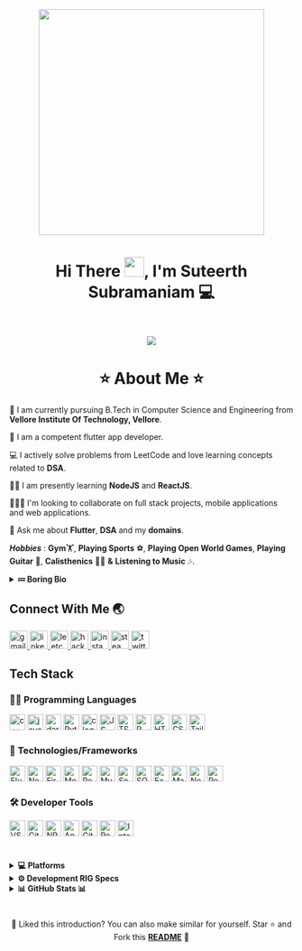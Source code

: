 <div align="center">
  <img height = "400px" src="https://user-images.githubusercontent.com/98741486/180661116-5beb08a8-d293-4873-9a19-4bfbfe18e723.gif"/>
</div>
<h1 align="center"> Hi There <img src=https://user-images.githubusercontent.com/98741486/180621020-83c6fe62-f8e4-41ad-bad0-87e1630e78a5.gif width="35px" height="35px">, I'm Suteerth Subramaniam 💻
</h1>
<br>
<p align="center">
  <a href="https://github.com/DenverCoder1/readme-typing-svg">
    <img src="https://readme-typing-svg.herokuapp.com?lines=Computer+Science+Student;Full+Stack+Developer;Flutter+App+Developer+📱;Learning+Web+Development+⚙️&center=true&width=380&height=45">
  </a>
</p>
<h1 align="center"> ⭐ About Me ⭐ </h1>

🏫 I am currently pursuing B.Tech in Computer Science and Engineering from **Vellore Institute Of Technology, Vellore**.

📱 I am a competent flutter app developer.

💻 I actively solve problems from LeetCode and love learning concepts related to **DSA**.

🧑‍💻 I am presently learning **NodeJS** and **ReactJS**. 

🧑‍🤝‍🧑 I'm looking to collaborate on full stack projects, mobile applications and web applications.

💭 Ask me about **Flutter**, **DSA** and my **domains**.

***Hobbies*** : **Gym**🏋️, **Playing Sports** ⚽, **Playing Open World Games**, **Playing Guitar** 🎸, **Calisthenics** 🤸‍♂️ **&** **Listening to Music** 🎶.

<details>
  <summary><b> 💤 Boring Bio  </b></summary>
  <br>
  <div align="left">
  I'm a quick learner with a keen eye for detail and a creative mindset. I excel in tackling challenges from multiple perspectives and find joy in bringing ideas to life. My strength lies in rapidly acquiring new skills, and I'm known for disciplined time management. I thrive on versatility and approach each project with enthusiasm and a strong desire to excel. I'm driven by purpose and can turn any task into a successful endeavor.
  <br> <br>
  I may be a bilingual in real life but when it comes to the world of Computer Scince, I'm a polyglot
  </div>
</details>

## Connect With Me 🌏

<div align="left">
  <a href="mailto:suteerth.work@gmail.com" target="_blank">
    <img src="https://img.shields.io/static/v1?message=Gmail&logo=gmail&label=&color=D14836&logoColor=white&labelColor=&style=for-the-badge" height="32" alt="gmail logo"  />
  </a>
  <a href="https://www.linkedin.com/in/suteerth-subramaniam/" target="_blank">
    <img src="https://img.shields.io/static/v1?message=LinkedIn&logo=linkedin&label=&color=0077B5&logoColor=white&labelColor=&style=for-the-badge" height="32" alt="linkedin logo"  />
  </a>
  <a href="https://leetcode.com/iamsuteerth/" target="_blank">
    <img src="https://img.shields.io/badge/-LeetCode-FFA116?style=for-the-badge&logo=LeetCode&logoColor=black" height="32" alt="leetcode logo"  />
  </a>
  <a href="https://www.hackerrank.com/suteerth1" target="_blank">
    <img src="https://img.shields.io/badge/-Hackerrank-2EC866?style=for-the-badge&logo=HackerRank&logoColor=white" height="32" alt="hackerrank logo"  />
  </a>
  <a href="https://instagram.com/iamsuteerth" target="_blank">
    <img src="https://img.shields.io/badge/Instagram-E4405F?style=for-the-badge&logo=instagram&logoColor=white" height="32" alt="instagram logo"  />
  </a>
  <a href="https://steamcommunity.com/id/drbullah/" target="_blank">
    <img src="https://img.shields.io/badge/Steam-000000?style=for-the-badge&logo=steam&logoColor=white" height="32" alt="steam logo"  />
  </a>
  <a href="https://twitter.com/iamsuteerth" target="_blank">
    <img src="https://img.shields.io/badge/Twitter-1DA1F2?style=for-the-badge&logo=twitter&logoColor=white" height="32" alt="twitter logo"  />
  </a>
</div>

## Tech Stack

### 👨‍💻 **Programming Languages**
<div align="left">
  <img src="https://img.shields.io/badge/C%2B%2B-00599C?style=for-the-badge&logo=c%2B%2B&logoColor=white" height="28" alt="c++ logo"  />
  <img src="https://img.shields.io/badge/Java-ED8B00?style=for-the-badge&logo=openjdk&logoColor=white" height="28" alt="java logo"  />
  <img src="https://img.shields.io/badge/Dart-0175C2?style=for-the-badge&logo=dart&logoColor=white" height="28" alt="dart logo"  />
  <img src="https://img.shields.io/badge/Python-FFD43B?style=for-the-badge&logo=python&logoColor=blue" height="28" alt="Python logo"  />
  <img src="https://img.shields.io/badge/C-00599C?style=for-the-badge&logo=c&logoColor=white" height="28" alt="c logo"  />
  <img src="https://img.shields.io/badge/JavaScript-323330?style=for-the-badge&logo=javascript&logoColor=F7DF1E" height="28" alt="JS logo"  />
  <img src="https://img.shields.io/badge/typescript-%23007ACC.svg?style=for-the-badge&logo=typescript&logoColor=white" height="28" alt="TS logo" />
  <img src="https://img.shields.io/badge/R-276DC3?style=for-the-badge&logo=r&logoColor=white" height="28" alt="R logo"  />
  <img src="https://img.shields.io/badge/html5-%23E34F26.svg?style=for-the-badge&logo=html5&logoColor=white" height="28" alt="HTML logo"  />
  <img src="https://img.shields.io/badge/css3-%231572B6.svg?style=for-the-badge&logo=css3&logoColor=white" height="28" alt="CSS logo"  />
  <img src="https://img.shields.io/badge/Tailwind%20CSS-0B0B0B?style=for-the-badge&logo=tailwindcss&logoColor=blue" height="28" alt="Tailwind CSS logo"  />
</div>

### 🚀 **Technologies/Frameworks**
<div align="left">
  <img src="https://img.shields.io/badge/Flutter-02569B?style=for-the-badge&logo=flutter&logoColor=white" height="28" alt="Flutter logo"  />
  <img src="https://img.shields.io/badge/Node.js-339933?style=for-the-badge&logo=nodedotjs&logoColor=white" height="28" alt="NodeJS logo"  />
  <img src="https://img.shields.io/badge/firebase-ffca28?style=for-the-badge&logo=firebase&logoColor=black" height="28" alt="Firebase logo"  />
  <img src="https://img.shields.io/badge/MongoDB-4EA94B?style=for-the-badge&logo=mongodb&logoColor=white" height="28" alt="MongoDB logo"  />
  <img src="https://img.shields.io/badge/React.js-20232A?style=for-the-badge&logo=react&logoColor=61DAFB" height="28" alt="ReactJS logo"  />
  <img src="https://img.shields.io/badge/MySQL-005C84?style=for-the-badge&logo=mysql&logoColor=white" height="28" alt="MySQL logo"  />
  <img src="https://img.shields.io/badge/Socket.io-010101?&style=for-the-badge&logo=Socket.io&logoColor=white" height="28" alt="Socekt IO logo"  />
  <img src="https://img.shields.io/badge/SQLite-07405E?style=for-the-badge&logo=sqlite&logoColor=white" height="28" alt="SQLite logo"  />
  <img src="https://img.shields.io/badge/Express.js-000000?style=for-the-badge&logo=express&logoColor=white" height="28" alt="Express JS logo"  />
  <img src="https://img.shields.io/badge/Material%20UI-007FFF?style=for-the-badge&logo=mui&logoColor=white" height="28" alt="Material UI logo"  />
  <img src="https://img.shields.io/badge/Next-black?style=for-the-badge&logo=next.js&logoColor=white" height="28" alt="Next js logo"  />
  <img src="https://img.shields.io/badge/redux-%23593d88.svg?style=for-the-badge&logo=redux&logoColor=white" height="28" alt="Redux logo"  />
</div>

### 🛠️ **Developer Tools**

<div align="left">
  <img src="https://img.shields.io/badge/Visual_Studio_Code-0078D4?style=for-the-badge&logo=visual%20studio%20code&logoColor=white" height="28" alt="VSC logo"  />
  <img src="https://img.shields.io/badge/GIT-E44C30?style=for-the-badge&logo=git&logoColor=white" height="28" alt="Git logo"  />
  <img src="https://img.shields.io/badge/NPM-%23CB3837.svg?style=for-the-badge&logo=npm&logoColor=white" height="28" alt="NPM logo"  />
  <img src="https://img.shields.io/badge/Android_Studio-3DDC84?style=for-the-badge&logo=android-studio&logoColor=white" height="28" alt="Android Studio logo"  />
  <img src="https://img.shields.io/badge/GitHub-100000?style=for-the-badge&logo=github&logoColor=white" height="28" alt="GitHub logo"  />
  <img src="https://img.shields.io/badge/Postman-FF6C37?style=for-the-badge&logo=Postman&logoColor=white" height="28" alt="Postman logo"  />
  <img src="https://img.shields.io/badge/IntelliJ_IDEA-000000.svg?style=for-the-badge&logo=intellij-idea&logoColor=white" height="28" alt="IntellJ IDEA logo"  />
</div>
  
#

<details>
  <summary><b> 💻 Platforms </b></summary>
  <br>
    <p align="left">
    <img src="https://img.shields.io/badge/Windows_11-0078d4?style=for-the-badge&logo=windows-11&logoColor=white" height="30" alt="Windows"  />
    <img src="https://img.shields.io/badge/Kali_Linux-557C94?style=for-the-badge&logo=kali-linux&logoColor=white" height="30" alt="Kali"  />
    <img src="https://img.shields.io/badge/Linux-FCC624?style=for-the-badge&logo=linux&logoColor=black" height="30" alt="Linux"  />
    <img src="https://img.shields.io/badge/Web-4285F4?style=for-the-badge&logo=Google-chrome&logoColor=white" height="30" alt="Web"  />
    <img src="https://img.shields.io/badge/Android-34A853?style=for-the-badge&logo=android&logoColor=white" height="30" alt="Android"  />
    </p>
</details>

<details>
  <summary><b> ⚙️ Development RIG Specs </b></summary>
  <br>
<p align="left">
<img src="https://img.shields.io/badge/ROG%20laptop-000000?style=for-the-badge&logo=republicofgamers&logoColor=red" height="30" alt="Laptop Manufacturer"  />
<img src="https://img.shields.io/badge/Ryzen_9_5900HX-ED1C24?style=for-the-badge&logo=amd&logoColor=white" height="30" alt="CPU Manufacturer" />
<img src="https://img.shields.io/badge/Radeon_RX_6800M-ED1C24?style=for-the-badge&logo=amd&logoColor=white" height="30" alt="GPU Manufacturer"  />
<img src="https://img.shields.io/badge/16%20GB_RAM-0071C5?style=for-the-badge&logo=kingstontechnology&logoColor=white" height="30" alt="RAM Manufacturer"  />
</p>
</details>

<details>
  <summary><b> 📊 GitHub Stats 📊 </b></summary>
  <div>
    <img  width="49%" src="https://user-images.githubusercontent.com/73097560/115834477-dbab4500-a447-11eb-908a-139a6edaec5c.gif"> 
    <p align = "center">
    <img width="49%" alt="Stats" src="https://github-readme-stats.vercel.app/api?username=iamsuteerth&theme=tokyonight&custom_title=Suteerth+Subramaniam's+GitHub+Stats&show_icons=true&locale=en&hide_border=true"/>
    </p>
    <p align = "center">
    <img width="49%" alt="Streak Stats" src="https://github-readme-streak-stats.herokuapp.com/?user=iamsuteerth&theme=tokyonight&hide_border=true"/>
    </p>
    <p align = "center">
    <img src="https://github-readme-stats.vercel.app/api/top-langs/?username=iamsuteerth&theme=tokyonight&hide_border=true&include_all_commits=true&layout=compact&hide=jupyter%20notebook" />
  </div>
</details>

#

<div align="center">
  
  :pushpin: Liked this introduction? You can also make similar for yourself. Star ⭐ and Fork this **[README](https://github.com/iamsuteerth/iamsuteerth)** :pencil:

</div>
